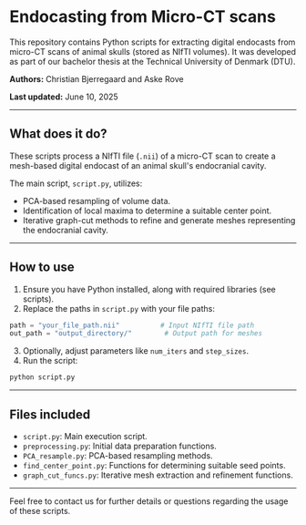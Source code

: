 # Endocasting from Micro-CT scans

This repository contains Python scripts for extracting digital endocasts from micro-CT scans of animal skulls (stored as NIfTI volumes). It was developed as part of our bachelor thesis at the Technical University of Denmark (DTU).

**Authors:** Christian Bjerregaard and Aske Rove

**Last updated:** June 10, 2025

---

## What does it do?

These scripts process a NIfTI file (`.nii`) of a micro-CT scan to create a mesh-based digital endocast of an animal skull's endocranial cavity.

The main script, `script.py`, utilizes:

* PCA-based resampling of volume data.
* Identification of local maxima to determine a suitable center point.
* Iterative graph-cut methods to refine and generate meshes representing the endocranial cavity.

---

## How to use

1. Ensure you have Python installed, along with required libraries (see scripts).
2. Replace the paths in `script.py` with your file paths:

```python
path = "your_file_path.nii"          # Input NIfTI file path
out_path = "output_directory/"        # Output path for meshes
```

3. Optionally, adjust parameters like `num_iters` and `step_sizes`.
4. Run the script:

```bash
python script.py
```

---

## Files included

* `script.py`: Main execution script.
* `preprocessing.py`: Initial data preparation functions.
* `PCA_resample.py`: PCA-based resampling methods.
* `find_center_point.py`: Functions for determining suitable seed points.
* `graph_cut_funcs.py`: Iterative mesh extraction and refinement functions.

---

Feel free to contact us for further details or questions regarding the usage of these scripts.
